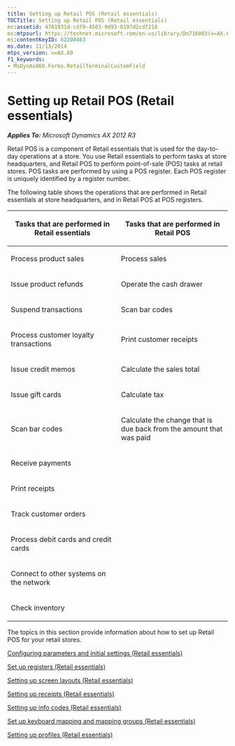 ```yaml
---
title: Setting up Retail POS (Retail essentials)
TOCTitle: Setting up Retail POS (Retail essentials)
ms:assetid: 4701931d-cdf9-4503-9d93-0197d2cdf218
ms:mtpsurl: https://technet.microsoft.com/en-us/library/Dn716083(v=AX.60)
ms:contentKeyID: 62200463
ms.date: 11/13/2014
mtps_version: v=AX.60
f1_keywords:
- MsDynAx060.Forms.RetailTerminalCustomField
---
```


# Setting up Retail POS (Retail essentials) 


_**Applies To:** Microsoft Dynamics AX 2012 R3_

Retail POS is a component of Retail essentials that is used for the day-to-day operations at a store. You use Retail essentials to perform tasks at store headquarters, and Retail POS to perform point-of-sale (POS) tasks at retail stores. POS tasks are performed by using a POS register. Each POS register is uniquely identified by a register number.

The following table shows the operations that are performed in Retail essentials at store headquarters, and in Retail POS at POS registers.

<table>
<colgroup>
<col style="width: 50%" />
<col style="width: 50%" />
</colgroup>
<thead>
<tr class="header">
<th><p>Tasks that are performed in Retail essentials</p></th>
<th><p>Tasks that are performed in Retail POS</p></th>
</tr>
</thead>
<tbody>
<tr class="odd">
<td><p>Process product sales</p></td>
<td><p>Process sales</p></td>
</tr>
<tr class="even">
<td><p>Issue product refunds</p></td>
<td><p>Operate the cash drawer</p></td>
</tr>
<tr class="odd">
<td><p>Suspend transactions</p></td>
<td><p>Scan bar codes</p></td>
</tr>
<tr class="even">
<td><p>Process customer loyalty transactions</p></td>
<td><p>Print customer receipts</p></td>
</tr>
<tr class="odd">
<td><p>Issue credit memos</p></td>
<td><p>Calculate the sales total</p></td>
</tr>
<tr class="even">
<td><p>Issue gift cards</p></td>
<td><p>Calculate tax</p></td>
</tr>
<tr class="odd">
<td><p>Scan bar codes</p></td>
<td><p>Calculate the change that is due back from the amount that was paid</p></td>
</tr>
<tr class="even">
<td><p>Receive payments</p></td>
<td><p></p></td>
</tr>
<tr class="odd">
<td><p>Print receipts</p></td>
<td><p></p></td>
</tr>
<tr class="even">
<td><p>Track customer orders</p></td>
<td><p></p></td>
</tr>
<tr class="odd">
<td><p>Process debit cards and credit cards</p></td>
<td><p></p></td>
</tr>
<tr class="even">
<td><p>Connect to other systems on the network</p></td>
<td><p></p></td>
</tr>
<tr class="odd">
<td><p>Check inventory</p></td>
<td><p></p></td>
</tr>
</tbody>
</table>


The topics in this section provide information about how to set up Retail POS for your retail stores.

[Configuring parameters and initial settings (Retail essentials)](configuring-parameters-and-initial-settings-retail-essentials.md)

[Set up registers (Retail essentials)](set-up-registers-retail-essentials.md)

[Setting up screen layouts (Retail essentials)](setting-up-screen-layouts-retail-essentials.md)

[Setting up receipts (Retail essentials)](setting-up-receipts-retail-essentials.md)

[Setting up info codes (Retail essentials)](setting-up-info-codes-retail-essentials.md)

[Set up keyboard mapping and mapping groups (Retail essentials)](set-up-keyboard-mapping-and-mapping-groups-retail-essentials.md)

[Setting up profiles (Retail essentials)](setting-up-profiles-retail-essentials.md)

  



